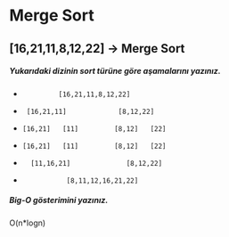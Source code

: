 # Merge Sort
## [16,21,11,8,12,22] -> Merge Sort
##### Yukarıdaki dizinin sort türüne göre aşamalarını yazınız.

-              [16,21,11,8,12,22]
-      [16,21,11]             [8,12,22]
-     [16,21]   [11]         [8,12]   [22]
-     [16,21]   [11]         [8,12]   [22]
-       [11,16,21]              [8,12,22]
-                [8,11,12,16,21,22]

##### Big-O gösterimini yazınız.

O(n*logn)
